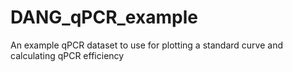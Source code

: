 # DANG_qPCR_example
An example qPCR dataset to use for plotting a standard curve and calculating qPCR efficiency
